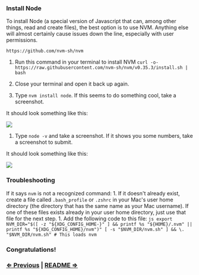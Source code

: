 ### Install Node

To install Node (a special version of Javascript that can, among other things, read and create files), the best option is to use NVM. Anything else will almost certainly cause issues down the line, especially with user permissions.

```https://github.com/nvm-sh/nvm```

1. Run this command in your terminal to install NVM `curl -o- https://raw.githubusercontent.com/nvm-sh/nvm/v0.35.3/install.sh | bash`

1. Close your terminal and open it back up again.
1. Type `nvm install node`. If this seems to do something cool, take a screenshot.

It should look something like this:

![](nvm.png)

1. Type `node -v` and take a screenshot. If it shows you some numbers, take a screenshot to submit.


It should look something like this:

![](node.png)


### Troubleshooting

If it says `nvm` is not a recognized command:
    1. If it doesn't already exist, create a file called `.bash_profile` or `.zshrc` in your Mac's user home directory (the directory that has the same name as your Mac username). If one of these files exists already in your user home directory, just use that file for the next step.
    1. Add the following code to this file:
        ```js
        export NVM_DIR="$([ -z "${XDG_CONFIG_HOME-}" ] && printf %s "${HOME}/.nvm" || printf %s "${XDG_CONFIG_HOME}/nvm")"
        [ -s "$NVM_DIR/nvm.sh" ] && \. "$NVM_DIR/nvm.sh" # This loads nvm
        ```

### Congratulations!


### [⇐ Previous](3_git.md) | [README ⇒](../../../../)
